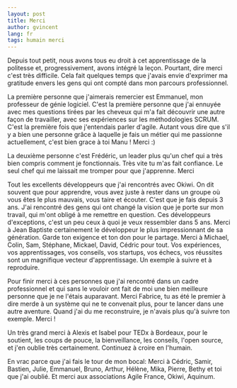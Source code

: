 ```yaml
---
layout: post
title: Merci
author: gvincent
lang: fr
tags: humain merci
---
```

Depuis tout petit, nous avons tous eu droit à cet apprentissage de la politesse et, progressivement, avons intégré la leçon.
Pourtant, dire merci c'est très difficile. Cela fait quelques temps que j'avais envie d'exprimer ma gratitude envers les
gens qui ont compté dans mon parcours professionnel.



La première personne que j'aimerais remercier est Emmanuel, mon professeur de génie logiciel.
C'est la première personne que j'ai ennuyée avec mes questions tirées par les cheveux qui m'a fait découvrir
une autre façon de travailler, avec ses expériences sur les méthodologies SCRUM. C'est la première fois que j'entendais parler d'agile.
Autant vous dire que s'il y a bien une personne grâce à laquelle je fais un métier qui me passionne actuellement,
c'est bien grace à toi Manu ! Merci :)


La deuxième personne c'est Frédéric, un leader plus qu'un chef qui a très bien compris comment je fonctionnais.
Très vite tu m'as fait confiance. Le seul chef qui me laissait me tromper pour que j'apprenne. Merci

Tout les excellents développeurs que j'ai rencontrés avec Okiwi. On dit souvent que pour apprendre,
vous avez juste à rester dans un groupe où vous êtes le plus mauvais, vous taire et écouter. C'est que je fais depuis 3 ans.
J'ai rencontré des gens qui ont changé la vision que je porte sur mon travail, qui m'ont obligé à me remettre en question.
Ces développeurs d'exceptions, c'est un peu ceux à quoi je veux ressembler dans 5 ans.
Merci à Jean Baptiste certainement le développeur le plus impressionnant de sa génération. Garde ton exigence et ton don pour le partage.
Merci à Michael, Colin, Sam, Stéphane, Mickael, David, Cédric pour tout.
Vos expériences, vos apprentissages, vos conseils, vos startups, vos échecs, vos réussites sont un magnifique vecteur
d'apprentissage. Un exemple à suivre et à reproduire.

Pour finir merci à ces personnes que j'ai rencontré dans un cadre professionnel et qui sans le vouloir ont fait de moi
une bien meilleure personne que je ne l'étais auparavant.
Merci Fabrice, tu as été le premier à dire merde à un système qui ne te convenait plus, pour te lancer dans
une autre aventure. Quand j'ai du me reconstruire, je n'avais plus qu'à suivre ton exemple. Merci !

Un très grand merci à Alexis et Isabel pour TEDx à Bordeaux, pour le soutient, les coups de pouce, la bienveillance,
les conseils, l'open source, et j'en oublie très certainement. Continuez à croire en l'humain.

En vrac parce que j'ai fais le tour de mon bocal: Merci à Cédric, Samir, Bastien, Julie, Emmanuel, Bruno, Arthur,
 Hélène, Mika, Pierre, Bethy et toi que j'ai oublié. Et merci aux associations Agile France, Okiwi, Aquinum.
